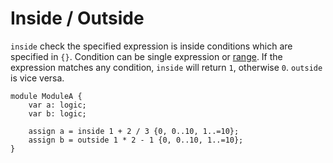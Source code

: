 # Inside / Outside

`inside` check the specified expression is inside conditions which are specified in `{}`.
Condition can be single expression or [range](./07_range.md).
If the expression matches any condition, `inside` will return `1`, otherwise `0`.
`outside` is vice versa.

```veryl,playground
module ModuleA {
    var a: logic;
    var b: logic;

    assign a = inside 1 + 2 / 3 {0, 0..10, 1..=10};
    assign b = outside 1 * 2 - 1 {0, 0..10, 1..=10};
}
```
